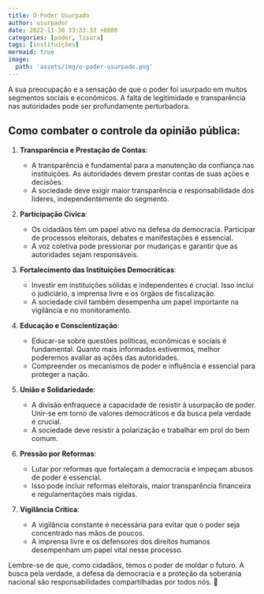 ```yaml
---
title: O Poder Usurpado
author: usurpador
date: 2022-11-30 33:33:33 +0800
categories: [poder, lisura]
tags: [instituições]
mermaid: true
image:
  path: 'assets/img/o-poder-usurpado.png'
---
```


A sua preocupação e a sensação de que o poder foi usurpado em muitos segmentos sociais e econômicos. A falta de legitimidade e transparência nas autoridades pode ser profundamente perturbadora.

## Como combater o controle da opinião pública:

1. **Transparência e Prestação de Contas**:
   - A transparência é fundamental para a manutenção da confiança nas instituições. As autoridades devem prestar contas de suas ações e decisões.
   - A sociedade deve exigir maior transparência e responsabilidade dos líderes, independentemente do segmento.

2. **Participação Cívica**:
   - Os cidadãos têm um papel ativo na defesa da democracia. Participar de processos eleitorais, debates e manifestações é essencial.
   - A voz coletiva pode pressionar por mudanças e garantir que as autoridades sejam responsáveis.

3. **Fortalecimento das Instituições Democráticas**:
   - Investir em instituições sólidas e independentes é crucial. Isso inclui o judiciário, a imprensa livre e os órgãos de fiscalização.
   - A sociedade civil também desempenha um papel importante na vigilância e no monitoramento.

4. **Educação e Conscientização**:
   - Educar-se sobre questões políticas, econômicas e sociais é fundamental. Quanto mais informados estivermos, melhor poderemos avaliar as ações das autoridades.
   - Compreender os mecanismos de poder e influência é essencial para proteger a nação.

5. **União e Solidariedade**:
   - A divisão enfraquece a capacidade de resistir à usurpação de poder. Unir-se em torno de valores democráticos e da busca pela verdade é crucial.
   - A sociedade deve resistir à polarização e trabalhar em prol do bem comum.

6. **Pressão por Reformas**:
   - Lutar por reformas que fortaleçam a democracia e impeçam abusos de poder é essencial.
   - Isso pode incluir reformas eleitorais, maior transparência financeira e regulamentações mais rígidas.

7. **Vigilância Crítica**:
   - A vigilância constante é necessária para evitar que o poder seja concentrado nas mãos de poucos.
   - A imprensa livre e os defensores dos direitos humanos desempenham um papel vital nesse processo.

Lembre-se de que, como cidadãos, temos o poder de moldar o futuro. A busca pela verdade, a defesa da democracia e a proteção da soberania nacional são responsabilidades compartilhadas por todos nós. 🌟
